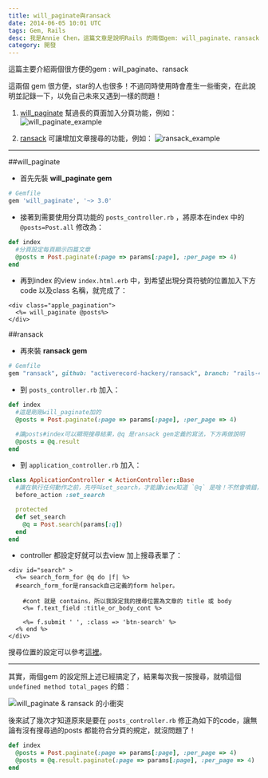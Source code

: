 ```yaml
---
title: will_paginate與ransack
date: 2014-06-05 10:01 UTC
tags: Gem, Rails
desc: 我是Annie Chen，這篇文章是說明Rails 的兩個gem: will_paginate、ransack，並解決兩個在分頁設定上會互相衝突的地方。
category: 開發
---
```


這篇主要介紹兩個很方便的gem : will_paginate、ransack

這兩個 gem 很方便，star的人也很多！不過同時使用時會產生一些衝突，在此說明並記錄一下，以免自己未來又遇到一樣的問題！

1. [will_paginate](https://github.com/mislav/will_paginate) 幫過長的頁面加入分頁功能，例如：
    ![will_paginate_example](http://user-image.logdown.io/user/7443/blog/7374/post/203033/Pv1IQSiTfqMcwcz7kONg_%E8%9E%A2%E5%B9%95%E5%BF%AB%E7%85%A7%202014-06-06%2015.15.46.png)

2. [ransack](https://github.com/activerecord-hackery/ransack) 可讓增加文章搜尋的功能，例如：
    ![ransack_example](http://user-image.logdown.io/user/7443/blog/7374/post/203033/Q2kkwC5HSisAXkbI3gzQ_%E8%9E%A2%E5%B9%95%E5%BF%AB%E7%85%A7%202014-06-06%2015.24.53.png)

---


##will_paginate

* 首先先裝 **will_paginate gem**

~~~ruby
# Gemfile
gem 'will_paginate', '~> 3.0'
~~~

* 接著到需要使用分頁功能的 `posts_controller.rb` ，將原本在index 中的 `@posts=Post.all` 修改為：

~~~ruby
def index
  #分頁設定每頁顯示四篇文章
  @posts = Post.paginate(:page => params[:page], :per_page => 4)
end
~~~

* 再到index 的view `index.html.erb` 中，到希望出現分頁符號的位置加入下方code 以及class 名稱，就完成了：

~~~erb
<div class="apple_pagination">
  <%= will_paginate @posts%>
</div>
~~~

##ransack

* 再來裝 **ransack gem**

~~~ruby
# Gemfile
gem "ransack", github: "activerecord-hackery/ransack", branch: "rails-4.1"
~~~

* 到 `posts_controller.rb` 加入：

~~~ruby
def index
  #這是剛剛will_paginate加的
  @posts = Post.paginate(:page => params[:page], :per_page => 4)

  #讓posts#index可以顯現搜尋結果，@q 是ransack gem定義的寫法，下方再做說明
  @posts = @q.result
end
~~~

* 到 `application_controller.rb` 加入：

~~~ruby
class ApplicationController < ActionController::Base
  #讓在執行任何動作之前，先呼叫set_search，才能讓view知道 `@q` 是啥！不然會噴錯，說他找不到ransack！
  before_action :set_search

  protected
  def set_search
    @q = Post.search(params[:q])
  end
end
~~~

* controller 都設定好就可以去view 加上搜尋表單了：

~~~erb
<div id="search" >
  <%= search_form_for @q do |f| %>
  #search_form_for是ransack自己定義的form helper。

    #cont 就是 contains，所以我設定我的搜尋位置為文章的 title 或 body
    <%= f.text_field :title_or_body_cont %>

    <%= f.submit ' ', :class => 'btn-search' %>
  <% end %>
</div>
~~~

搜尋位置的設定可以參考[這裡](https://github.com/activerecord-hackery/ransack/blob/master/lib/ransack/constants.rb)。

---

其實，兩個gem 的設定照上述已經搞定了，結果每次我一按搜尋，就噴這個 `undefined method total_pages` 的錯：

![will_paginate & ransack 的小衝突](http://user-image.logdown.io/user/7443/blog/7374/post/203033/RUyEV8a0ROyKx9g7pYyx_%E8%9E%A2%E5%B9%95%E5%BF%AB%E7%85%A7%202014-06-06%2018.10.08.png)

後來試了幾次才知道原來是要在 `posts_controller.rb` 修正為如下的code，讓無論有沒有搜尋過的posts 都能符合分頁的規定，就沒問題了！

~~~ruby
def index
  @posts = Post.paginate(:page => params[:page], :per_page => 4)
  @posts = @q.result.paginate(:page => params[:page], :per_page => 4)
end
~~~
